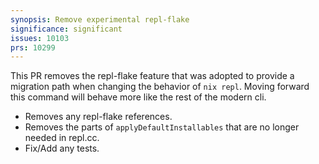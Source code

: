```yaml
---
synopsis: Remove experimental repl-flake
significance: significant
issues: 10103
prs: 10299
---
```


This PR removes the repl-flake feature that was adopted to provide a migration path when changing the behavior of `nix repl`. Moving forward this command will behave more like the rest of the modern cli.

- Removes any repl-flake references.
- Removes the parts of `applyDefaultInstallables` that are no longer needed in repl.cc.
- Fix/Add any tests.
